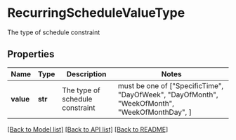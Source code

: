 # RecurringScheduleValueType

The type of schedule constraint

## Properties
Name | Type | Description | Notes
------------ | ------------- | ------------- | -------------
**value** | **str** | The type of schedule constraint |  must be one of ["SpecificTime", "DayOfWeek", "DayOfMonth", "WeekOfMonth", "WeekOfMonthDay", ]

[[Back to Model list]](../README.md#documentation-for-models) [[Back to API list]](../README.md#documentation-for-api-endpoints) [[Back to README]](../README.md)


